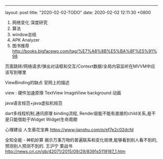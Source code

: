 ---
layout: post
title:  "2020-02-02-TODO"
date:   2020-02-02 12:11:30 +0800


1. 网络变化 深度研究
2. 算法
3. window总结
4. APK Analyzer
5. 图书推荐
http://books.bigfacewo.com/tag/%E7%A8%8B%E5%BA%8F%E5%91%98


页面跳转/网络请求/弹出对话框和交互/Context数据/全局内容监听在MVVM中应该写到哪里

ViewBinding的缺点  官网上的描述

view :
硬件加速原理
TextView
ImageView
background
动画

java语言规范+java虚拟机规范


dart多线程机制,通讯原理
binding流程,
Render层能不能有直接的child关系,是不是只能借助于Widget
Widget生命周期

心理建设
人生葵花宝典
https://www.jianshu.com/p/ef7e2c02dcfd

全知全能 - 神机妙算
揭示万事万物的普遍联系和变化规律,能够看到别人看不到的,预测别人预测不到的.
王沪宁 栗战书
http://news.cri.cn/gb/42071/2015/09/29/8391s5119187_1.htm



